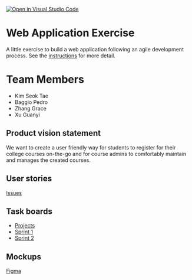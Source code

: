 [![Open in Visual Studio Code](https://classroom.github.com/assets/open-in-vscode-c66648af7eb3fe8bc4f294546bfd86ef473780cde1dea487d3c4ff354943c9ae.svg)](https://classroom.github.com/online_ide?assignment_repo_id=8874495&assignment_repo_type=AssignmentRepo)
# Web Application Exercise

A little exercise to build a web application following an agile development process. See the [instructions](instructions.md) for more detail.
# Team Members
- Kim Seok Tae
- Baggio Pedro
- Zhang Grace
- Xu Guanyi
## Product vision statement

We want to create a user friendly way for students to register for their college courses on-the-go and for course admins to comfortably maintain and manages the created courses.

## User stories

[Issues](https://github.com/software-students-fall2022/web-app-exercise-team-4-1/issues)

## Task boards

- [Projects](https://github.com/software-students-fall2022/web-app-exercise-team-4-1/projects)
- [Sprint 1](https://github.com/orgs/software-students-fall2022/projects/6)
- [Sprint 2](https://github.com/orgs/software-students-fall2022/projects/23)

## Mockups

[Figma](https://www.figma.com/proto/EYCm2eYimcrQcjmdHHnYD2/SWE-Project-2?page-id=0%3A1&node-id=1%3A361&viewport=394%2C284%2C0.18&scaling=scale-down&starting-point-node-id=1%3A361&show-proto-sidebar=1)
